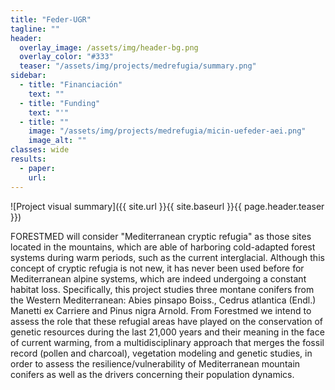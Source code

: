 ```yaml
---
title: "Feder-UGR"
tagline: ""
header:
  overlay_image: /assets/img/header-bg.png
  overlay_color: "#333"
  teaser: "/assets/img/projects/medrefugia/summary.png"
sidebar:
  - title: "Financiación"
    text: ""
  - title: "Funding"
    text: "'"
  - title: ""
    image: "/assets/img/projects/medrefugia/micin-uefeder-aei.png"
    image_alt: ""
classes: wide
results:
  - paper:
    url:    
---
```


![Project visual summary]({{ site.url }}{{ site.baseurl }}{{ page.header.teaser }})

FORESTMED will consider "Mediterranean cryptic refugia" as those sites located in the mountains, which are able of harboring cold-adapted forest systems during warm periods, such as the current interglacial. Although this concept of cryptic refugia is not new, it has never been used before for Mediterranean alpine systems, which are indeed undergoing a constant habitat loss. Specifically, this project studies three montane conifers from the Western Mediterranean: Abies pinsapo Boiss., Cedrus atlantica (Endl.) Manetti ex Carriere and Pinus nigra Arnold.
From Forestmed we intend to assess the role that these refugial areas have played on the conservation of genetic resources during the last 21,000 years and their meaning in the face of current warming, from a multidisciplinary approach that merges the fossil record (pollen and charcoal), vegetation modeling and genetic studies, in order to assess the resilience/vulnerability of Mediterranean mountain conifers as well as the drivers concerning their population dynamics.